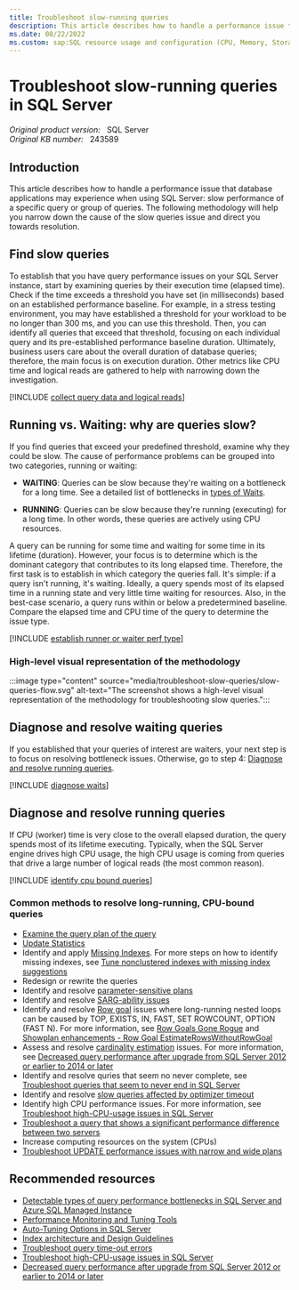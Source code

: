 ```yaml
---
title: Troubleshoot slow-running queries
description: This article describes how to handle a performance issue that applications may experience when using SQL Server.
ms.date: 08/22/2022
ms.custom: sap:SQL resource usage and configuration (CPU, Memory, Storage)
---
```

# Troubleshoot slow-running queries in SQL Server

_Original product version:_ &nbsp; SQL Server  
_Original KB number:_ &nbsp; 243589

## Introduction

This article describes how to handle a performance issue that database applications may experience when using SQL Server: slow performance of a specific query or group of queries. The following methodology will help you narrow down the cause of the slow queries issue and direct you towards resolution.

## Find slow queries

To establish that you have query performance issues on your SQL Server instance, start by examining queries by their execution time (elapsed time). Check if the time exceeds a threshold you have set (in milliseconds) based on an established performance baseline. For example, in a stress testing environment, you may have established a threshold for your workload to be no longer than 300 ms, and you can use this threshold. Then, you can identify all queries that exceed that threshold, focusing on each individual query and its pre-established performance baseline duration. Ultimately, business users care about the overall duration of database queries; therefore, the main focus is on execution duration. Other metrics like CPU time and logical reads are gathered to help with narrowing down the investigation.

[!INCLUDE [collect query data and logical reads](../../includes/performance/collect-cpu-time-elapsed-time-logical-reads.md)]

## Running vs. Waiting: why are queries slow?

If you find queries that exceed your predefined threshold, examine why they could be slow. The cause of performance problems can be grouped into two categories, running or waiting:

- **WAITING**: Queries can be slow because they're waiting on a bottleneck for a long time. See a detailed list of bottlenecks in [types of Waits](/sql/relational-databases/system-dynamic-management-views/sys-dm-os-wait-stats-transact-sql#WaitTypes).

- **RUNNING**: Queries can be slow because they're running (executing) for a long time. In other words, these queries are actively using CPU resources.

A query can be running for some time and waiting for some time in its lifetime (duration). However, your focus is to determine which is the dominant category that contributes to its long elapsed time. Therefore, the first task is to establish in which category the queries fall. It's simple: if a query isn't running, it's waiting. Ideally, a query spends most of its elapsed time in a running state and very little time waiting for resources. Also, in the best-case scenario, a query runs within or below a predetermined baseline. Compare the elapsed time and CPU time of the query to determine the issue type.

[!INCLUDE [establish runner or waiter perf type](../../includes/performance/establish-runner-waiter-perf-type.md)]

### High-level visual representation of the methodology

:::image type="content" source="media/troubleshoot-slow-queries/slow-queries-flow.svg" alt-text="The screenshot shows a high-level visual representation of the methodology for troubleshooting slow queries.":::

## Diagnose and resolve waiting queries

If you established that your queries of interest are waiters, your next step is to focus on resolving bottleneck issues. Otherwise, go to step 4: [Diagnose and resolve running queries](#diagnose-and-resolve-running-queries).

[!INCLUDE [diagnose waits](../../includes/performance/diagnose-waits-or-bottlenecks.md)]

## Diagnose and resolve running queries

If CPU (worker) time is very close to the overall elapsed duration, the query spends most of its lifetime executing. Typically, when the SQL Server engine drives high CPU usage, the high CPU usage is coming from queries that drive a large number of logical reads (the most common reason).

[!INCLUDE [identify cpu bound queries](../../includes/performance/identify-cpu-bound-queries.md)]

### Common methods to resolve long-running, CPU-bound queries

- [Examine the query plan of the query](/sql/relational-databases/performance/display-an-actual-execution-plan)
- [Update Statistics](/sql/t-sql/statements/update-statistics-transact-sql)
- Identify and apply [Missing Indexes](/sql/relational-databases/system-dynamic-management-views/sys-dm-db-missing-index-details-transact-sql). For more steps on how to identify missing indexes, see [Tune nonclustered indexes with missing index suggestions](/sql/relational-databases/indexes/tune-nonclustered-missing-index-suggestions)
- Redesign or rewrite the queries
- Identify and resolve [parameter-sensitive plans](../performance/troubleshoot-high-cpu-usage-issues.md#step-5-investigate-and-resolve-parameter-sensitive-issues)
- Identify and resolve [SARG-ability issues](../performance/troubleshoot-high-cpu-usage-issues.md#step-6-investigate-and-resolve-sargability-issues)
- Identify and resolve [Row goal](/archive/blogs/queryoptteam/row-goals-in-action) issues where long-running nested loops can be caused by TOP, EXISTS, IN, FAST, SET ROWCOUNT, OPTION (FAST N). For more information, see [Row Goals Gone Rogue](/archive/blogs/bartd/row-goals-gone-rogue) and [Showplan enhancements - Row Goal EstimateRowsWithoutRowGoal](https://techcommunity.microsoft.com/t5/sql-server-blog/more-showplan-enhancements-8211-row-goal/ba-p/385839)
- Assess and resolve [cardinality estimation](/sql/relational-databases/performance/cardinality-estimation-sql-server) issues. For more information, see [Decreased query performance after upgrade from SQL Server 2012 or earlier to 2014 or later](decreased-query-perf-after-upgrade.md)
- Identify and resolve quries that seem no never complete, see [Troubleshoot queries that seem to never end in SQL Server](../performance/troubleshoot-never-ending-query.md)
- Identify and resolve [slow queries affected by optimizer timeout](troubleshoot-optimizer-timeout-performance.md)
- Identify high CPU performance issues. For more information, see [Troubleshoot high-CPU-usage issues in SQL Server](../performance/troubleshoot-high-cpu-usage-issues.md)
- [Troubleshoot a query that shows a significant performance difference between two servers](../performance/troubleshoot-query-perf-between-servers.md)
- Increase computing resources on the system (CPUs)
- [Troubleshoot UPDATE performance issues with narrow and wide plans](../performance/troubleshoot-performance-narrow-vs-wide-plans.md)

## Recommended resources

- [Detectable types of query performance bottlenecks in SQL Server and Azure SQL Managed Instance](/azure/azure-sql/managed-instance/identify-query-performance-issues)
- [Performance Monitoring and Tuning Tools](/sql/relational-databases/performance/performance-monitoring-and-tuning-tools)
- [Auto-Tuning Options in SQL Server](/sql/relational-databases/automatic-tuning/automatic-tuning)
- [Index architecture and Design Guidelines](/sql/relational-databases/sql-server-index-design-guide#General_Design)
- [Troubleshoot query time-out errors](../performance/troubleshoot-query-timeouts.md)
- [Troubleshoot high-CPU-usage issues in SQL Server](../performance/troubleshoot-high-cpu-usage-issues.md)
- [Decreased query performance after upgrade from SQL Server 2012 or earlier to 2014 or later](../performance/decreased-query-perf-after-upgrade.md)
